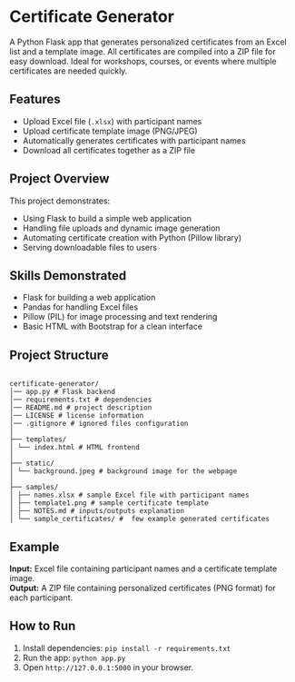 # Certificate Generator
A Python Flask app that generates personalized certificates from an Excel list and a template image. All certificates are compiled into a ZIP file for easy download. Ideal for workshops, courses, or events where multiple certificates are needed quickly.

## Features
- Upload Excel file (`.xlsx`) with participant names
- Upload certificate template image (PNG/JPEG)
- Automatically generates certificates with participant names
- Download all certificates together as a ZIP file

## Project Overview
This project demonstrates:
- Using Flask to build a simple web application
- Handling file uploads and dynamic image generation
- Automating certificate creation with Python (Pillow library)
- Serving downloadable files to users

## Skills Demonstrated
- Flask for building a web application
- Pandas for handling Excel files
- Pillow (PIL) for image processing and text rendering
- Basic HTML with Bootstrap for a clean interface

## Project Structure
```

certificate-generator/
│── app.py # Flask backend
│── requirements.txt # dependencies
│── README.md # project description
│── LICENSE # license information
│── .gitignore # ignored files configuration
│
├── templates/
│ └── index.html # HTML frontend
│
├── static/
│ └── background.jpeg # background image for the webpage
│
├── samples/
│ ├── names.xlsx # sample Excel file with participant names
│ ├── template1.png # sample certificate template
│ ├── NOTES.md # inputs/outputs explanation
│ └── sample_certificates/ #  few example generated certificates
```

## Example
**Input:** Excel file containing participant names and a certificate template image.  
**Output:** A ZIP file containing personalized certificates (PNG format) for each participant.

## How to Run
1. Install dependencies: `pip install -r requirements.txt`  
2. Run the app: `python app.py`  
3. Open `http://127.0.0.1:5000` in your browser.  



